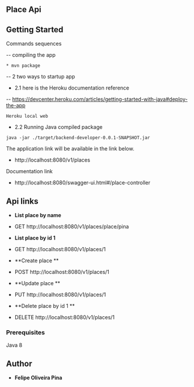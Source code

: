 ## Place Api 


## Getting Started

Commands sequences

-- compiling the app

```
* mvn package 
```

-- 2 two ways to startup app

* 2.1 here is the Heroku documentation reference

-- https://devcenter.heroku.com/articles/getting-started-with-java#deploy-the-app

``` 
Heroku local web	
```
 
* 2.2 Running Java compiled package 

```
java -jar ./target/backend-developer-0.0.1-SNAPSHOT.jar  
```

The application link will be available in the link below.

* http://localhost:8080/v1/places

Documentation link 

* http://localhost:8080/swagger-ui.html#/place-controller

## Api links

* **List place by name** 
- GET http://localhost:8080/v1/places/place/pina


* **List place by id 1** 
- GET http://localhost:8080/v1/places/1


* **Create place ** 
- POST http://localhost:8080/v1/places/1


* **Update place ** 
- PUT http://localhost:8080/v1/places/1


* **Delete place by id 1 ** 
- DELETE http://localhost:8080/v1/places/1


### Prerequisites 

Java 8


## Author

* **Felipe Oliveira Pina**